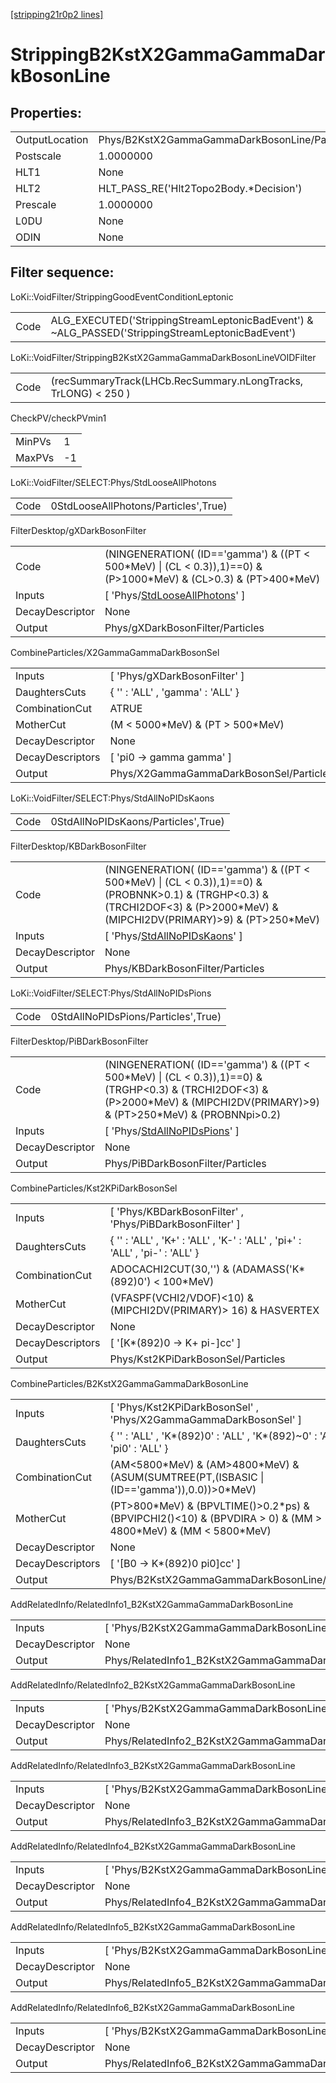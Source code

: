 [[stripping21r0p2 lines]](./stripping21r0p2-index)

# StrippingB2KstX2GammaGammaDarkBosonLine

## Properties:

|                |                                               |
|----------------|-----------------------------------------------|
| OutputLocation | Phys/B2KstX2GammaGammaDarkBosonLine/Particles |
| Postscale      | 1.0000000                                     |
| HLT1           | None                                          |
| HLT2           | HLT_PASS_RE('Hlt2Topo2Body.\*Decision')       |
| Prescale       | 1.0000000                                     |
| L0DU           | None                                          |
| ODIN           | None                                          |

## Filter sequence:

LoKi::VoidFilter/StrippingGoodEventConditionLeptonic

|      |                                                                                                  |
|------|--------------------------------------------------------------------------------------------------|
| Code | ALG_EXECUTED('StrippingStreamLeptonicBadEvent') & ~ALG_PASSED('StrippingStreamLeptonicBadEvent') |

LoKi::VoidFilter/StrippingB2KstX2GammaGammaDarkBosonLineVOIDFilter

|      |                                                                |
|------|----------------------------------------------------------------|
| Code | (recSummaryTrack(LHCb.RecSummary.nLongTracks, TrLONG) \< 250 ) |

CheckPV/checkPVmin1

|        |     |
|--------|-----|
| MinPVs | 1   |
| MaxPVs | -1  |

LoKi::VoidFilter/SELECT:Phys/StdLooseAllPhotons

|      |                                      |
|------|--------------------------------------|
| Code | 0StdLooseAllPhotons/Particles',True) |

FilterDesktop/gXDarkBosonFilter

|                 |                                                                                                                        |
|-----------------|------------------------------------------------------------------------------------------------------------------------|
| Code            | (NINGENERATION( (ID=='gamma') & ((PT \< 500\*MeV) \| (CL \< 0.3)),1)==0) & (P\>1000\*MeV) & (CL\>0.3) & (PT\>400\*MeV) |
| Inputs          | [ 'Phys/[StdLooseAllPhotons](./stripping21r0p2-commonparticles-stdlooseallphotons)' ]                                |
| DecayDescriptor | None                                                                                                                   |
| Output          | Phys/gXDarkBosonFilter/Particles                                                                                       |

CombineParticles/X2GammaGammaDarkBosonSel

|                  |                                         |
|------------------|-----------------------------------------|
| Inputs           | [ 'Phys/gXDarkBosonFilter' ]          |
| DaughtersCuts    | { '' : 'ALL' , 'gamma' : 'ALL' }        |
| CombinationCut   | ATRUE                                   |
| MotherCut        | (M \< 5000\*MeV) & (PT \> 500\*MeV)     |
| DecayDescriptor  | None                                    |
| DecayDescriptors | [ 'pi0 -\> gamma gamma' ]             |
| Output           | Phys/X2GammaGammaDarkBosonSel/Particles |

LoKi::VoidFilter/SELECT:Phys/StdAllNoPIDsKaons

|      |                                     |
|------|-------------------------------------|
| Code | 0StdAllNoPIDsKaons/Particles',True) |

FilterDesktop/KBDarkBosonFilter

|                 |                                                                                                                                                                                       |
|-----------------|---------------------------------------------------------------------------------------------------------------------------------------------------------------------------------------|
| Code            | (NINGENERATION( (ID=='gamma') & ((PT \< 500\*MeV) \| (CL \< 0.3)),1)==0) & (PROBNNK\>0.1) & (TRGHP\<0.3) & (TRCHI2DOF\<3) & (P\>2000\*MeV) & (MIPCHI2DV(PRIMARY)\>9) & (PT\>250\*MeV) |
| Inputs          | [ 'Phys/[StdAllNoPIDsKaons](./stripping21r0p2-commonparticles-stdallnopidskaons)' ]                                                                                                 |
| DecayDescriptor | None                                                                                                                                                                                  |
| Output          | Phys/KBDarkBosonFilter/Particles                                                                                                                                                      |

LoKi::VoidFilter/SELECT:Phys/StdAllNoPIDsPions

|      |                                     |
|------|-------------------------------------|
| Code | 0StdAllNoPIDsPions/Particles',True) |

FilterDesktop/PiBDarkBosonFilter

|                 |                                                                                                                                                                                        |
|-----------------|----------------------------------------------------------------------------------------------------------------------------------------------------------------------------------------|
| Code            | (NINGENERATION( (ID=='gamma') & ((PT \< 500\*MeV) \| (CL \< 0.3)),1)==0) & (TRGHP\<0.3) & (TRCHI2DOF\<3) & (P\>2000\*MeV) & (MIPCHI2DV(PRIMARY)\>9) & (PT\>250\*MeV) & (PROBNNpi\>0.2) |
| Inputs          | [ 'Phys/[StdAllNoPIDsPions](./stripping21r0p2-commonparticles-stdallnopidspions)' ]                                                                                                  |
| DecayDescriptor | None                                                                                                                                                                                   |
| Output          | Phys/PiBDarkBosonFilter/Particles                                                                                                                                                      |

CombineParticles/Kst2KPiDarkBosonSel

|                  |                                                                              |
|------------------|------------------------------------------------------------------------------|
| Inputs           | [ 'Phys/KBDarkBosonFilter' , 'Phys/PiBDarkBosonFilter' ]                   |
| DaughtersCuts    | { '' : 'ALL' , 'K+' : 'ALL' , 'K-' : 'ALL' , 'pi+' : 'ALL' , 'pi-' : 'ALL' } |
| CombinationCut   | ADOCACHI2CUT(30,'') & (ADAMASS('K\*(892)0') \< 100\*MeV)                     |
| MotherCut        | (VFASPF(VCHI2/VDOF)\<10) & (MIPCHI2DV(PRIMARY)\> 16) & HASVERTEX             |
| DecayDescriptor  | None                                                                         |
| DecayDescriptors | [ '[K\*(892)0 -\> K+ pi-]cc' ]                                           |
| Output           | Phys/Kst2KPiDarkBosonSel/Particles                                           |

CombineParticles/B2KstX2GammaGammaDarkBosonLine

|                  |                                                                                                                     |
|------------------|---------------------------------------------------------------------------------------------------------------------|
| Inputs           | [ 'Phys/Kst2KPiDarkBosonSel' , 'Phys/X2GammaGammaDarkBosonSel' ]                                                  |
| DaughtersCuts    | { '' : 'ALL' , 'K\*(892)0' : 'ALL' , 'K\*(892)~0' : 'ALL' , 'pi0' : 'ALL' }                                         |
| CombinationCut   | (AM\<5800\*MeV) & (AM\>4800\*MeV) & (ASUM(SUMTREE(PT,(ISBASIC \| (ID=='gamma')),0.0))\>0\*MeV)                      |
| MotherCut        | (PT\>800\*MeV) & (BPVLTIME()\>0.2\*ps) & (BPVIPCHI2()\<10) & (BPVDIRA \> 0) & (MM \> 4800\*MeV) & (MM \< 5800\*MeV) |
| DecayDescriptor  | None                                                                                                                |
| DecayDescriptors | [ '[B0 -\> K\*(892)0 pi0]cc' ]                                                                                  |
| Output           | Phys/B2KstX2GammaGammaDarkBosonLine/Particles                                                                       |

AddRelatedInfo/RelatedInfo1_B2KstX2GammaGammaDarkBosonLine

|                 |                                                            |
|-----------------|------------------------------------------------------------|
| Inputs          | [ 'Phys/B2KstX2GammaGammaDarkBosonLine' ]                |
| DecayDescriptor | None                                                       |
| Output          | Phys/RelatedInfo1_B2KstX2GammaGammaDarkBosonLine/Particles |

AddRelatedInfo/RelatedInfo2_B2KstX2GammaGammaDarkBosonLine

|                 |                                                            |
|-----------------|------------------------------------------------------------|
| Inputs          | [ 'Phys/B2KstX2GammaGammaDarkBosonLine' ]                |
| DecayDescriptor | None                                                       |
| Output          | Phys/RelatedInfo2_B2KstX2GammaGammaDarkBosonLine/Particles |

AddRelatedInfo/RelatedInfo3_B2KstX2GammaGammaDarkBosonLine

|                 |                                                            |
|-----------------|------------------------------------------------------------|
| Inputs          | [ 'Phys/B2KstX2GammaGammaDarkBosonLine' ]                |
| DecayDescriptor | None                                                       |
| Output          | Phys/RelatedInfo3_B2KstX2GammaGammaDarkBosonLine/Particles |

AddRelatedInfo/RelatedInfo4_B2KstX2GammaGammaDarkBosonLine

|                 |                                                            |
|-----------------|------------------------------------------------------------|
| Inputs          | [ 'Phys/B2KstX2GammaGammaDarkBosonLine' ]                |
| DecayDescriptor | None                                                       |
| Output          | Phys/RelatedInfo4_B2KstX2GammaGammaDarkBosonLine/Particles |

AddRelatedInfo/RelatedInfo5_B2KstX2GammaGammaDarkBosonLine

|                 |                                                            |
|-----------------|------------------------------------------------------------|
| Inputs          | [ 'Phys/B2KstX2GammaGammaDarkBosonLine' ]                |
| DecayDescriptor | None                                                       |
| Output          | Phys/RelatedInfo5_B2KstX2GammaGammaDarkBosonLine/Particles |

AddRelatedInfo/RelatedInfo6_B2KstX2GammaGammaDarkBosonLine

|                 |                                                            |
|-----------------|------------------------------------------------------------|
| Inputs          | [ 'Phys/B2KstX2GammaGammaDarkBosonLine' ]                |
| DecayDescriptor | None                                                       |
| Output          | Phys/RelatedInfo6_B2KstX2GammaGammaDarkBosonLine/Particles |
